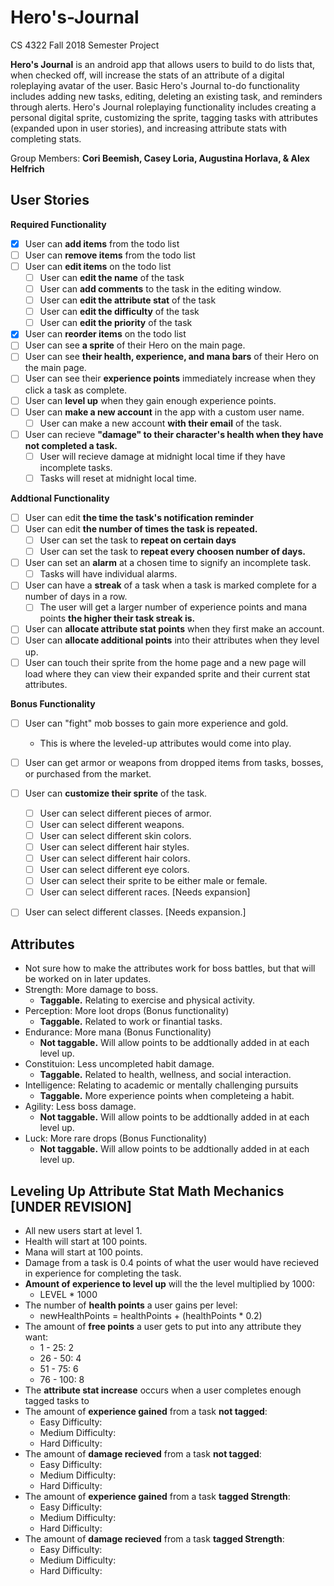 # Hero's-Journal
CS 4322 Fall 2018 Semester Project

**Hero's Journal** is an android app that allows users to build to do lists that, when checked off, will increase the stats of an attribute of a digital roleplaying avatar of the user. Basic Hero's Journal to-do functionality includes adding new tasks, editing, deleting an existing task, and  reminders through alerts. Hero's Journal roleplaying functionality includes creating a personal digital sprite, customizing the sprite, tagging tasks with attributes (expanded upon in user stories), and increasing attribute stats with completing stats.

Group Members: **Cori Beemish, Casey Loria, Augustina Horlava, & Alex Helfrich**

## User Stories

**Required Functionality**
* [x] User can **add items** from the todo list
* [ ] User can **remove items** from the todo list
* [ ] User can **edit items** on the todo list
  * [ ] User can **edit the name** of the task
  * [ ] User can **add comments** to the task in the editing window.
  * [ ] User can **edit the attribute stat** of the task
  * [ ] User can **edit the difficulty** of the task
  * [ ] User can **edit the priority** of the task
* [x] User can **reorder items** on the todo list
* [ ] User can see **a sprite** of their Hero on the main page.
* [ ] User can see **their health, experience, and mana bars** of their Hero on the main page.
* [ ] User can see their **experience points** immediately increase when they click a task as complete.
* [ ] User can **level up** when they gain enough experience points.
* [ ] User can **make a new account** in the app with a custom user name. 
  * [ ] User can make a new account **with their email** of the task.
* [ ] User can recieve **"damage" to their character's health when they have not completed a task.**
  * [ ] User will recieve damage at midnight local time if they have incomplete tasks.
  * [ ] Tasks will reset at midnight local time. 

**Addtional Functionality**
* [ ] User can edit **the time the task's notification reminder**
* [ ] User can edit **the number of times the task is repeated.**
  * [ ] User can set the task to **repeat on certain days**
  * [ ] User can set the task to **repeat every choosen number of days.**
* [ ] User can set an **alarm** at a chosen time to signify an incomplete task.
  * [ ] Tasks will have individual alarms.
* [ ] User can have a **streak** of a task when a task is marked complete for a number of days in a row.
  * [ ] The user will get a larger number of experience points and mana points **the higher their task streak is.**
* [ ] User can **allocate attribute stat points** when they first make an account.
* [ ] User can **allocate additional points** into their attributes when they level up.
* [ ] User can touch their sprite from the home page and a new page will load where they can view their expanded sprite and their current stat attributes.

**Bonus Functionality**
* [ ] User can "fight" mob bosses to gain more experience and gold.
  * This is where the leveled-up attributes would come into play.
* [ ] User can get armor or weapons from dropped items from tasks, bosses, or purchased from the market. 
* [ ] User can **customize their sprite** of the task.
  * [ ] User can select different pieces of armor.
  * [ ] User can select different weapons.
  * [ ] User can select different skin colors.
  * [ ] User can select different hair styles.
  * [ ] User can select different hair colors.
  * [ ] User can select different eye colors.
  * [ ] User can select their sprite to be either male or female.
  * [ ] User can select different races. [Needs expansion]
* [ ] User can select different classes. [Needs expansion.]

 
## Attributes
* Not sure how to make the attributes work for boss battles, but that will be worked on in later updates.
* Strength: More damage to boss.
  * **Taggable.** Relating to exercise and physical activity.
* Perception: More loot drops (Bonus functionality)
  * **Taggable.** Related to work or finantial tasks.
* Endurance: More mana (Bonus Functionality)
  * **Not taggable.** Will allow points to be addtionally added in at each level up.
* Constituion: Less uncompleted habit damage.
  * **Taggable.** Related to health, wellness, and social interaction.
* Intelligence: Relating to academic or mentally challenging pursuits
  * **Taggable.** More experience points when completeing a habit.
* Agility: Less boss damage.
  * **Not taggable.** Will allow points to be addtionally added in at each level up.
* Luck: More rare drops (Bonus Functionality)
  * **Not taggable.** Will allow points to be addtionally added in at each level up.
  
## Leveling Up Attribute Stat Math Mechanics [UNDER REVISION]
* All new users start at level 1.
* Health will start at 100 points.
* Mana will start at 100 points.
* Damage from a task is 0.4 points of what the user would have recieved in experience for completing the task.
* **Amount of experience to level up** will the the level multiplied by 1000: 
  * LEVEL * 1000
* The number of **health points** a user gains per level:
  * newHealthPoints = healthPoints + (healthPoints * 0.2)
* The amount of **free points** a user gets to put into any attribute they want:
  * 1 - 25: 2
  * 26 - 50: 4
  * 51 - 75: 6
  * 76 - 100: 8
* The **attribute stat increase** occurs when a user completes enough tagged tasks to 
* The amount of **experience gained** from a task **not tagged**:
  * Easy Difficulty: 
  * Medium Difficulty:
  * Hard Difficulty:
* The amount of **damage recieved** from a task **not tagged**:
  * Easy Difficulty: 
  * Medium Difficulty:
  * Hard Difficulty:
* The amount of **experience gained** from a task **tagged Strength**:
  * Easy Difficulty: 
  * Medium Difficulty:
  * Hard Difficulty:
* The amount of **damage recieved** from a task **tagged Strength**:
  * Easy Difficulty: 
  * Medium Difficulty:
  * Hard Difficulty:
  

